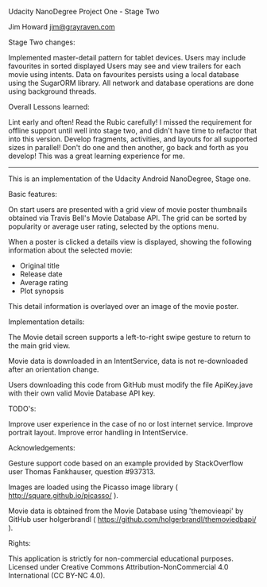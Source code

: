 Udacity NanoDegree Project One - Stage Two

Jim Howard
jim@grayraven.com

Stage Two changes:

Implemented master-detail pattern for tablet devices.
Users may include favourites in sorted displayed
Users may see and view trailers for each movie using intents.
Data on favourites persists using a local database using the SugarORM library.
All network and database operations are done using background threads.

Overall Lessons learned:

Lint early and often!
Read the Rubic carefully!  I missed the requirement for offline support until well into stage two, and didn't have time to refactor that into this version.
Develop fragments, activities, and layouts for all supported sizes in parallel!  Don't do one and then another, go back and forth as you develop!
This was a great learning experience for me.

---------------------

This is an implementation of the Udacity Android NanoDegree, Stage one.

Basic features:

On start users are presented with a grid view of movie poster thumbnails obtained via Travis Bell's Movie Database API. The grid can be sorted by popularity or average user rating, selected by the options menu.

When a poster is clicked a details view is displayed, showing the following information about the selected movie:

- Original title
- Release date
- Average rating
- Plot synopsis

This detail information is overlayed over an image of the movie poster.

Implementation details:

The Movie detail screen supports a left-to-right swipe gesture to return to the main grid view.

Movie data is downloaded in an IntentService, data is not re-downloaded after an orientation change.

Users downloading this code from GitHub must modify the file ApiKey.jave with their own valid Movie Database API key.

TODO's:

Improve user experience in the case of no or lost internet service.
Improve portrait layout.
Improve error handling in IntentService.

Acknowledgements:

Gesture support code based on an example provided by StackOverflow user Thomas Fankhauser, question #937313.

Images are loaded using the Picasso image library ( http://square.github.io/picasso/ ).

Movie data is obtained from the Movie Database using 'themovieapi' by GitHub user holgerbrandl ( https://github.com/holgerbrandl/themoviedbapi/ ).

Rights:

This application is strictly for non-commercial educational purposes.
Licensed under Creative Commons Attribution-NonCommercial 4.0 International (CC BY-NC 4.0).

